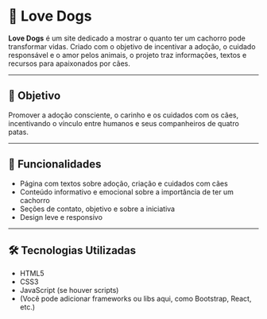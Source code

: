 # 🐾 Love Dogs

**Love Dogs** é um site dedicado a mostrar o quanto ter um cachorro pode transformar vidas. Criado com o objetivo de incentivar a adoção, o cuidado responsável e o amor pelos animais, o projeto traz informações, textos e recursos para apaixonados por cães.

---

## 🚀 Objetivo

Promover a adoção consciente, o carinho e os cuidados com os cães, incentivando o vínculo entre humanos e seus companheiros de quatro patas.

---

## 🌟 Funcionalidades

- Página com textos sobre adoção, criação e cuidados com cães
- Conteúdo informativo e emocional sobre a importância de ter um cachorro
- Seções de contato, objetivo e sobre a iniciativa
- Design leve e responsivo

---

## 🛠️ Tecnologias Utilizadas

- HTML5
- CSS3
- JavaScript (se houver scripts)
- (Você pode adicionar frameworks ou libs aqui, como Bootstrap, React, etc.)
